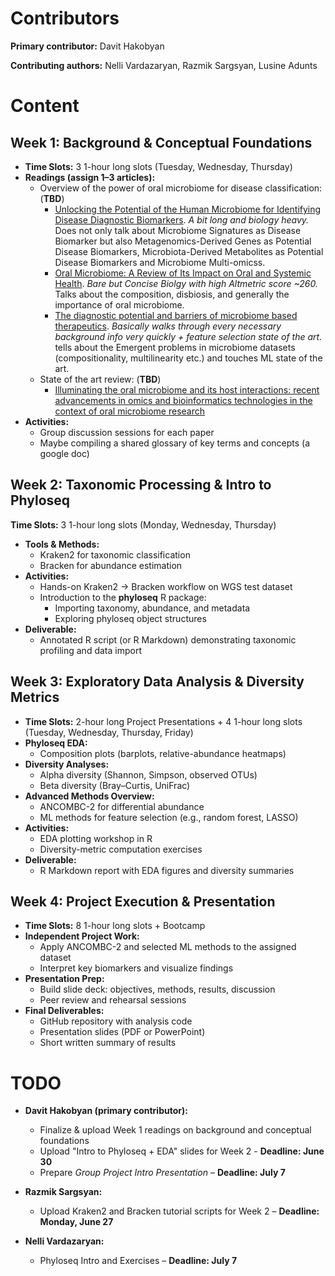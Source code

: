 # Contributors
**Primary contributor:** Davit Hakobyan

**Contributing authors:** Nelli Vardazaryan, Razmik Sargsyan, Lusine Adunts

# Content

## Week 1: Background & Conceptual Foundations
- **Time Slots:** 3 1-hour long slots (Tuesday, Wednesday, Thursday)
- **Readings (assign 1–3 articles):**
  - Overview of the power of oral microbiome for disease classification: (**TBD**)
    - [Unlocking the Potential of the Human Microbiome for Identifying Disease Diagnostic Biomarkers](https://www.mdpi.com/2075-4418/12/7/1742). *A bit long and biology heavy.* Does not only talk about Microbiome Signatures as Disease Biomarker but also Metagenomics-Derived Genes as Potential Disease Biomarkers, Microbiota-Derived Metabolites as Potential Disease Biomarkers and Microbiome Multi-omicss.
    - [Oral Microbiome: A Review of Its Impact on Oral and Systemic Health](https://www.mdpi.com/2076-2607/12/9/1797). *Bare but Concise Biolgy with high Altmetric score ~260.* Talks about the composition, disbiosis, and generally the importance of oral microbiome.
    - [The diagnostic potential and barriers of microbiome based therapeutics](https://www.degruyterbrill.com/document/doi/10.1515/dx-2022-0052/html). *Basically walks through every necessary background info very quickly + feature selection state of the art.* tells about the Emergent problems in microbiome datasets (compositionality, multilinearity etc.) and touches ML state of the art.
  - State of the art review: (**TBD**)
    - [Illuminating the oral microbiome and its host interactions: recent advancements in omics and bioinformatics technologies in the context of oral microbiome research](https://academic.oup.com/femsre/article/47/5/fuad051/7259894)
- **Activities:**  
  - Group discussion sessions for each paper
  - Maybe compiling a shared glossary of key terms and concepts (a google doc)

## Week 2: Taxonomic Processing & Intro to Phyloseq
**Time Slots:** 3 1-hour long slots (Monday, Wednesday, Thursday)
- **Tools & Methods:**  
  - Kraken2 for taxonomic classification  
  - Bracken for abundance estimation  
- **Activities:**
  - Hands-on Kraken2 → Bracken workflow on WGS test dataset  
  - Introduction to the **phyloseq** R package:  
    - Importing taxonomy, abundance, and metadata  
    - Exploring phyloseq object structures  
- **Deliverable:**  
  - Annotated R script (or R Markdown) demonstrating taxonomic profiling and data import  

## Week 3: Exploratory Data Analysis & Diversity Metrics
- **Time Slots:** 2-hour long Project Presentations + 4 1-hour long slots (Tuesday, Wednesday, Thursday, Friday)
- **Phyloseq EDA:**  
  - Composition plots (barplots, relative-abundance heatmaps)  
- **Diversity Analyses:**  
  - Alpha diversity (Shannon, Simpson, observed OTUs)  
  - Beta diversity (Bray–Curtis, UniFrac)  
- **Advanced Methods Overview:**  
  - ANCOMBC-2 for differential abundance  
  - ML methods for feature selection (e.g., random forest, LASSO)  
- **Activities:**  
  - EDA plotting workshop in R  
  - Diversity-metric computation exercises  
- **Deliverable:**  
  - R Markdown report with EDA figures and diversity summaries  

## Week 4: Project Execution & Presentation
- **Time Slots:** 8 1-hour long slots + Bootcamp
- **Independent Project Work:**  
  - Apply ANCOMBC-2 and selected ML methods to the assigned dataset  
  - Interpret key biomarkers and visualize findings  
- **Presentation Prep:**  
  - Build slide deck: objectives, methods, results, discussion  
  - Peer review and rehearsal sessions  
- **Final Deliverables:**  
  - GitHub repository with analysis code  
  - Presentation slides (PDF or PowerPoint)  
  - Short written summary of results  

# TODO
- **Davit Hakobyan (primary contributor):**  
  - Finalize & upload Week 1 readings on background and conceptual foundations
  - Upload "Intro to Phyloseq + EDA" slides for Week 2 - **Deadline: June 30**
  - Prepare *Group Project Intro Presentation* – **Deadline: July 7** 

- **Razmik Sargsyan:**  
  - Upload Kraken2 and Bracken tutorial scripts for Week 2 – **Deadline: Monday, June 27**

- **Nelli Vardazaryan:**  
  - Phyloseq Intro and Exercises – **Deadline: July 7**
